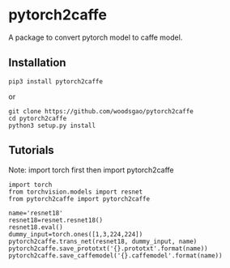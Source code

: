 # pytorch2caffe

A package to convert pytorch model to caffe model. 

## Installation

`pip3 install pytorch2caffe`

or

```
git clone https://github.com/woodsgao/pytorch2caffe
cd pytorch2caffe
python3 setup.py install
```

## Tutorials

Note: import torch first then import pytorch2caffe

``` 
import torch
from torchvision.models import resnet
from pytorch2caffe import pytorch2caffe

name='resnet18'
resnet18=resnet.resnet18()
resnet18.eval()
dummy_input=torch.ones([1,3,224,224])
pytorch2caffe.trans_net(resnet18, dummy_input, name)
pytorch2caffe.save_prototxt('{}.prototxt'.format(name))
pytorch2caffe.save_caffemodel('{}.caffemodel'.format(name))
```
